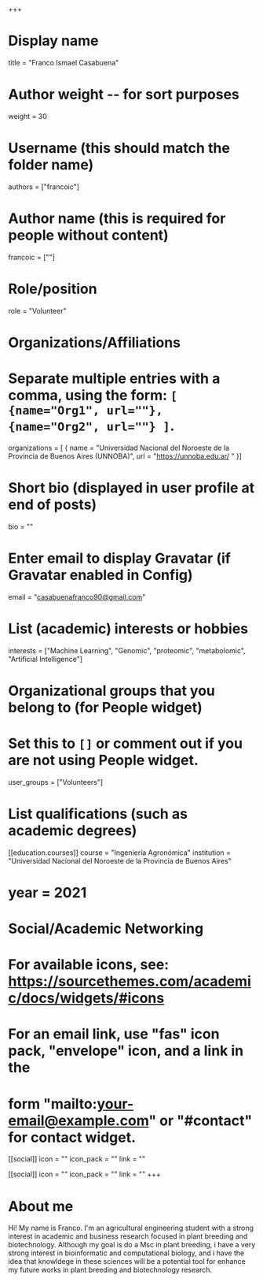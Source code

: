 +++
# Display name
title = "Franco Ismael Casabuena"

# Author weight -- for sort purposes
weight = 30

# Username (this should match the folder name)
authors = ["francoic"]

# Author name (this is required for people without content)
francoic = [""]

# Role/position
role = "Volunteer"

# Organizations/Affiliations
#   Separate multiple entries with a comma, using the form: `[ {name="Org1", url=""}, {name="Org2", url=""} ]`.
organizations = [ { name = "Universidad Nacional del Noroeste de la Provincia de Buenos Aires (UNNOBA)", url = "https://unnoba.edu.ar/ " }]

# Short bio (displayed in user profile at end of posts)
bio = ""

# Enter email to display Gravatar (if Gravatar enabled in Config)
email = "casabuenafranco90@gmail.com"

# List (academic) interests or hobbies
interests = ["Machine Learning", "Genomic", "proteomic", "metabolomic", "Artificial Intelligence"] 

# Organizational groups that you belong to (for People widget)
#   Set this to `[]` or comment out if you are not using People widget.
user_groups = ["Volunteers"]

# List qualifications (such as academic degrees)

[[education.courses]]
course = "Ingeniería Agronómica"
institution = "Universidad Nacional del Noroeste de la Provincia de Buenos Aires"
# year = 2021

# Social/Academic Networking
# For available icons, see: https://sourcethemes.com/academic/docs/widgets/#icons
#   For an email link, use "fas" icon pack, "envelope" icon, and a link in the
#   form "mailto:your-email@example.com" or "#contact" for contact widget.

[[social]]
  icon = ""
  icon_pack = ""
  link = ""

[[social]]
  icon = ""
  icon_pack = ""
  link = ""
+++

# About me 

Hi! My name is Franco. I'm an agricultural engineering student with a strong interest in academic and business research focused in plant breeding and biotechnology. Although my goal is do a Msc in plant breeding, i have a very strong interest in bioinformatic and computational biology, and i have the idea that knowldege in these sciences will be a potential tool for enhance my future works in plant breeding and biotechnology research.